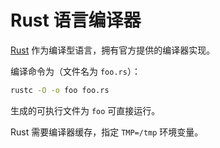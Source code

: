 # Rust 语言编译器

[Rust](https://www.rust-lang.org) 作为编译型语言，拥有官方提供的编译器实现。

编译命令为（文件名为 `foo.rs`）：

```sh
rustc -O -o foo foo.rs
```

生成的可执行文件为 `foo` 可直接运行。

Rust 需要编译器缓存，指定 `TMP=/tmp` 环境变量。
